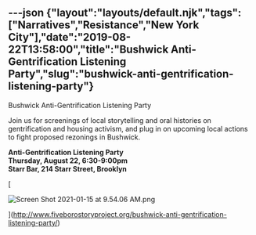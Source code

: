 ---json
{"layout":"layouts/default.njk","tags":["Narratives","Resistance","New York City"],"date":"2019-08-22T13:58:00","title":"Bushwick Anti-Gentrification Listening Party","slug":"bushwick-anti-gentrification-listening-party"}
---

Bushwick Anti-Gentrification Listening Party

Join us for screenings of local storytelling and oral histories on gentrification and housing activism, and plug in on upcoming local actions to fight proposed rezonings in Bushwick.

**Anti-Gentrification Listening Party  
Thursday, August 22, 6:30-9:00pm  
Starr Bar, 214 Starr Street, Brooklyn**

[

![Screen Shot 2021-01-15 at 9.54.06 AM.png](https://images.squarespace-cdn.com/content/v1/52b7d7a6e4b0b3e376ac8ea2/1610722565243-HIEEEA7QW8YHVK7UXEUX/ke17ZwdGBToddI8pDm48kNI-nz3orxo3qmc6Gfuxgt1Zw-zPPgdn4jUwVcJE1ZvWQUxwkmyExglNqGp0IvTJZamWLI2zvYWH8K3-s_4yszcp2ryTI0HqTOaaUohrI8PIJxJetIJYKBeutt0vvdrK3zW7LeooTWD7IbmxhDOUL9I/Screen+Shot+2021-01-15+at+9.54.06+AM.png)

](http://www.fiveborostoryproject.org/bushwick-anti-gentrification-listening-party/)